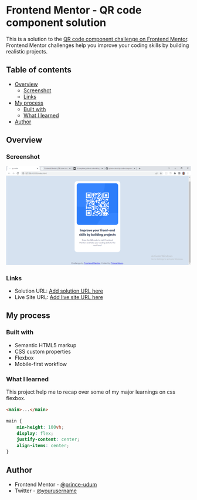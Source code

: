 # Frontend Mentor - QR code component solution

This is a solution to the [QR code component challenge on Frontend Mentor](https://www.frontendmentor.io/challenges/qr-code-component-iux_sIO_H). Frontend Mentor challenges help you improve your coding skills by building realistic projects. 

## Table of contents

- [Overview](#overview)
  - [Screenshot](#screenshot)
  - [Links](#links)
- [My process](#my-process)
  - [Built with](#built-with)
  - [What I learned](#what-i-learned)
- [Author](#author)


## Overview

### Screenshot

![](./screenshot.PNG)

### Links

- Solution URL: [Add solution URL here](https://github.com/prince-udum/qr-code-component)
- Live Site URL: [Add live site URL here](https://your-live-site-url.com)

## My process

### Built with

- Semantic HTML5 markup
- CSS custom properties
- Flexbox
- Mobile-first workflow

### What I learned

This project help me to recap over some of my major learnings on css flexbox.

```html
<main>...</main>
```
```css
main {
    min-height: 100vh;
    display: flex;
    justify-content: center;
    align-items: center;
}
```


## Author

- Frontend Mentor - [@prince-udum](https://www.frontendmentor.io/profile/prince-udum)
- Twitter - [@yourusername](https://twitter.com/princeudum)


